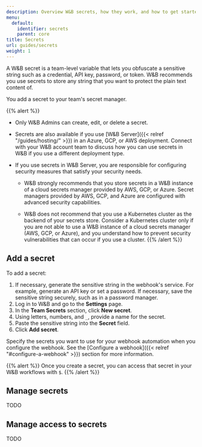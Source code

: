 ```yaml
---
description: Overview W&B secrets, how they work, and how to get started using them.
menu:
  default:
    identifier: secrets
    parent: core
title: Secrets
url: guides/secrets
weight: 1
---
```


A W&B secret is a team-level variable that lets you obfuscate a sensitive string such as a credential, API key, password, or token. W&B recommends you use secrets to store any string that you want to protect the plain text content of.

You add a secret to your team's secret manager.

{{% alert %}}
* Only W&B Admins can create, edit, or delete a secret.
* Secrets are also available if you use [W&B Server]({{< relref "/guides/hosting/" >}}) in an Azure, GCP, or AWS deployment. Connect with your W&B account team to discuss how you can use secrets in W&B if you use a different deployment type.
* If you use secrets in W&B Server, you are responsible for configuring security measures that satisfy your security needs. 

  - W&B strongly recommends that you store secrets in a W&B instance of a cloud secrets manager provided by AWS, GCP, or Azure. Secret managers provided by AWS, GCP, and Azure are configured with advanced security capabilities.

  - W&B does not recommend that you use a Kubernetes cluster as the backend of your secrets store. Consider a Kubernetes cluster only if you are not able to use a W&B instance of a cloud secrets manager (AWS, GCP, or Azure), and you understand how to prevent security vulnerabilities that can occur if you use a cluster.
{{% /alert %}}

## Add a secret
To add a secret:

1. If necessary, generate the sensitive string in the webhook's service. For example, generate an API key or set a password. If necessary, save the sensitive string securely, such as in a password manager.
1. Log in to W&B and go to the **Settings** page.
1. In the **Team Secrets** section, click **New secret**.
1. Using letters, numbers, and `_`, provide a name for the secret.
1. Paste the sensitive string into the **Secret** field.
1. Click **Add secret**.

Specify the secrets you want to use for your webhook automation when you configure the webhook. See the [Configure a webhook]({{< relref "#configure-a-webhook" >}}) section for more information. 

{{% alert %}}
Once you create a secret, you can access that secret in your W&B workflows with `$`.
{{% /alert %}}

## Manage secrets
TODO

## Manage access to secrets
TODO
